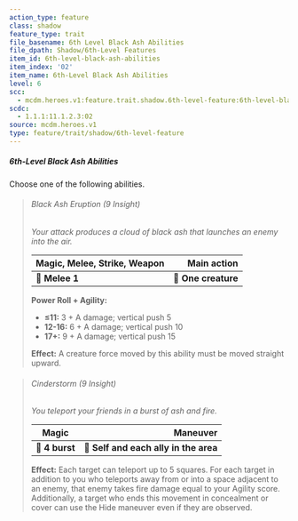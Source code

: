 ```yaml
---
action_type: feature
class: shadow
feature_type: trait
file_basename: 6th Level Black Ash Abilities
file_dpath: Shadow/6th-Level Features
item_id: 6th-level-black-ash-abilities
item_index: '02'
item_name: 6th-Level Black Ash Abilities
level: 6
scc:
  - mcdm.heroes.v1:feature.trait.shadow.6th-level-feature:6th-level-black-ash-abilities
scdc:
  - 1.1.1:11.1.2.3:02
source: mcdm.heroes.v1
type: feature/trait/shadow/6th-level-feature
---
```


##### 6th-Level Black Ash Abilities

Choose one of the following abilities.

<!-- -->
> ###### Black Ash Eruption (9 Insight)
>
> *Your attack produces a cloud of black ash that launches an enemy into the air.*
>
> | **Magic, Melee, Strike, Weapon** |     **Main action** |
> | -------------------------------- | ------------------: |
> | **📏 Melee 1**                   | **🎯 One creature** |
>
> **Power Roll + Agility:**
>
> - **≤11:** 3 + A damage; vertical push 5
> - **12-16:** 6 + A damage; vertical push 10
> - **17+:** 9 + A damage; vertical push 15
>
> **Effect:** A creature force moved by this ability must be moved straight upward.

<!-- -->
> ###### Cinderstorm (9 Insight)
>
> *You teleport your friends in a burst of ash and fire.*
>
> | **Magic**      |                          **Maneuver** |
> | -------------- | ------------------------------------: |
> | **📏 4 burst** | **🎯 Self and each ally in the area** |
>
> **Effect:** Each target can teleport up to 5 squares. For each target in addition to you who teleports away from or into a space adjacent to an enemy, that enemy takes fire damage equal to your Agility score. Additionally, a target who ends this movement in concealment or cover can use the Hide maneuver even if they are observed.
